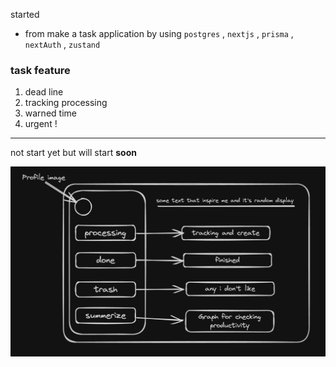 started
 - from make a task application by using `postgres` , `nextjs` , `prisma` , `nextAuth` , `zustand`
### task feature
1. dead line
2. tracking processing
3. warned time
4. urgent !
 
---

not start yet but will start **soon**

![task-wire-design.png](attachments/task-wire-design.png)